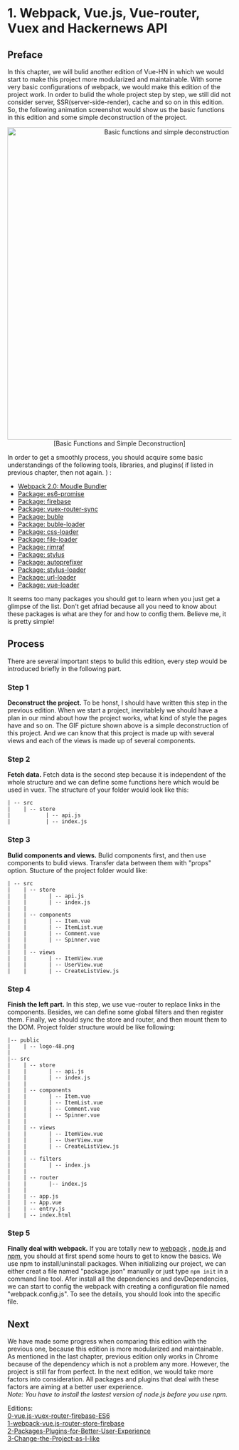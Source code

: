 # 1. Webpack, Vue.js, Vue-router, Vuex and Hackernews API

## Preface

In this chapter, we will bulid another edition of Vue-HN in which we would start to make this project more modularized and maintainable. With some very basic configurations of webpack, we would make this edition of the project work. In order to bulid the whole project step by step, we still did not consider server, SSR(server-side-render), cache and so on in this edition.
So, the following animation screenshot would show us the basic functions in this edition and some simple deconstruction of the project.

<p align="center">
    <img src="./public/first_edition.gif" width="700px" alt="Basic functions and simple deconstruction" >
    <br/>
    [Basic Functions and Simple Deconstruction]
</p>


In order to get a smoothly process, you should acquire some basic understandings of the following tools, libraries, and plugins( if listed in previous chapter, then not again. ) :
- [Webpack 2.0: Moudle Bundler](https://webpack.js.org/)
- [Package: es6-promise](https://www.npmjs.com/package/es6-promise)
- [Package: firebase](https://www.npmjs.com/package/firebase)
- [Package: vuex-router-sync ](https://www.npmjs.com/package/vuex-router-sync)
- [Package: buble](https://www.npmjs.com/package/buble)
- [Package: buble-loader](https://www.npmjs.com/package/buble-loader)
- [Package: css-loader](https://www.npmjs.com/package/css-loader)
- [Package: file-loader](https://www.npmjs.com/package/file-loader)
- [Package: rimraf](https://www.npmjs.com/package/rimraf)
- [Package: stylus](https://www.npmjs.com/package/stylus)
- [Package: autoprefixer](https://www.npmjs.com/package/autoprefixer)
- [Package: stylus-loader](https://www.npmjs.com/package/stylus-loader)
- [Package: url-loader](https://www.npmjs.com/package/url-loader)
- [Package: vue-loader](https://www.npmjs.com/package/vue-loader)

It seems too many packages you should get to learn when you just get a glimpse of the list. Don't get afriad because all you need to know about these packages is what are they for and how to config them. Believe me, it is pretty simple!

## Process
There are several important steps to bulid this edition, every step would be introduced briefly in the following part.

### Step 1
**Deconstruct the project.** To be honst, I should have written this step in the previous edition. When we start a project, inevitablely we should have a plan in our mind about how the project works, what kind of style the pages have and so on.
The GIF picture shown above is a simple deconstruction of this project.
And we can know that this project is made up with several views and each of the views is made up of several components.

### Step 2
**Fetch data.** Fetch data is the second step because it is independent of the whole structure and we can define some functions here which would be used in vuex. The structure of your folder would look like this:
```
| -- src
|    | -- store
|           | -- api.js    
|           | -- index.js
```


### Step 3
**Bulid components and views.** Bulid components first, and then use components to bulid views. Transfer data between them with "props" option. Stucture of the project folder would like:
```
| -- src
|    | -- store
|    |       | -- api.js    
|    |       | -- index.js
|    |        
|    | -- components
|    |       | -- Item.vue
|    |       | -- ItemList.vue
|    |       | -- Comment.vue
|    |       | -- Spinner.vue
|    |
|    | -- views
|    |       | -- ItemView.vue
|    |       | -- UserView.vue
|    |       | -- CreateListView.js
```

### Step 4
**Finish the left part.** In this step, we use vue-router to replace links in the components. Besides, we can define some global filters and then register them. Finally, we should sync the store and router, and then mount them to the DOM. Project folder structure would be like following:
```
|-- public
|    | -- logo-48.png
|
|-- src
|    | -- store
|    |       | -- api.js    
|    |       | -- index.js
|    |        
|    | -- components
|    |       | -- Item.vue
|    |       | -- ItemList.vue
|    |       | -- Comment.vue
|    |       | -- Spinner.vue
|    |
|    | -- views
|    |       | -- ItemView.vue
|    |       | -- UserView.vue
|    |       | -- CreateListView.js
|    |
|    | -- filters
|    |       | -- index.js
|    |
|    | -- router
|    |       |-- index.js
|    |
|    | -- app.js
|    | -- App.vue
|    | -- entry.js
|    | -- index.html
```

### Step 5
**Finally deal with webpack.** If you are totally new to [webpack](https://webpack.js.org/) , [node.js](https://nodejs.org/en/) and [npm](https://docs.npmjs.com/getting-started/what-is-npm), you should at first spend some hours to get to know the basics. We use npm to install/uninstall packages. When initializing our project, we can either creat a file named "package.json" manually or just type `npm init` in a command line tool. Afer install all the dependencies and devDependencies, we can start to config the webpack with creating a configuration file named "webpack.config.js". To see the details, you should look into the specific file.

## Next
We have made some progress when comparing this edition with the previous one, because this edition is more modularized and maintainable. As mentioned in the last chapter, previous edition only works in Chrome because of the dependency which is not a problem any more.
However, the project is still far from perfect. In the next edition, we would take more factors into consideration. All packages and plugins that deal with these factors are aiming at a better user experience.  
*Note: You have to install the lastest version of node.js before you use npm.*

Editions:  
 [0-vue.js-vuex-router-firebase-ES6](/tutorials/0-vue.js-vuex-router)   
[1-webpack-vue.js-router-store-firebase](/tutorials/1-webpack-vue.js-router-store-firebase)    
[2-Packages-Plugins-for-Better-User-Experience](/tutorials/2-Packages-Plugins-for-Better-User-Experience)    
[3-Change-the-Project-as-I-like](tutorials/3-Change-the-Project-as-I-like)

